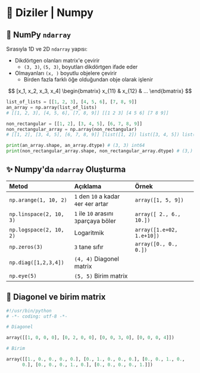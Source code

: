 # 🚅 Diziler \| Numpy

## 🚅 NumPy `ndarray` <a id="numpy-ndarray"></a>

Sırasıyla 1D ve 2D `ndarray` yapısı:

* Dikdörtgen olanları matrix'e çevirir
  * `(3, 3)`, `(5, 3)`, boyutları dikdörtgen ifade eder
* Olmayanları `(x, )` boyutlu objelere çevirir
  * Birden fazla farklı öğe olduğundan obje olarak işlenir

$$
[x_1, x_2, x_3, x_4] \begin{bmatrix} x_{11} & x_{12} & ... \end{bmatrix}
$$

```python
list_of_lists = [[1, 2, 3], [4, 5, 6], [7, 8, 9]]
an_array = np.array(list_of_lists)
# [[1, 2, 3], [4, 5, 6], [7, 8, 9]] [[1 2 3] [4 5 6] [7 8 9]]

non_rectangular = [[1, 2], [3, 4, 5], [6, 7, 8, 9]]
non_rectangular_array = np.array(non_rectangular)
# [[1, 2], [3, 4, 5], [6, 7, 8, 9]] [list([1, 2]) list([3, 4, 5]) list([6, 7, 8, 9])] 

print(an_array.shape, an_array.dtype) # (3, 3) int64 
print(non_rectangular_array.shape, non_rectangular_array.dtype) # (3,) object
```

## ✨ Numpy'da `ndarray` Oluşturma <a id="numpyda-ndarray-olusturma"></a>

| Metod | Açıklama | Örnek |
| :--- | :--- | :--- |
| `np.arange(1, 10, 2)` | `1` den `10` a kadar `4`er `4`er artar | `array([1, 5, 9])` |
| `np.linspace(2, 10, 3)` | `1` ile `10` arasını `3`parçaya böler | `array([ 2., 6., 10.])` |
| `np.logspace(2, 10, 2)` | Logaritmik | `array([1.e+02, 1.e+10])` |
| `np.zeros(3)` | `3` tane sıfır | `array([0., 0., 0.])` |
| `np.diag([1,2,3,4])` | `(4, 4)` Diagonel matrix | ​ |
| `np.eye(5)` | `(5, 5)` Birim matrix | ​ |

## 🧮 Diagonel ve birim matrix

```python
#!/usr/bin/python
# -*- coding: utf-8 -*-

# Diagonel

array([[1, 0, 0, 0], [0, 2, 0, 0], [0, 0, 3, 0], [0, 0, 0, 4]])

# Birim

array([[1., 0., 0., 0., 0.], [0., 1., 0., 0., 0.], [0., 0., 1., 0.,
      0.], [0., 0., 0., 1., 0.], [0., 0., 0., 0., 1.]])
```

